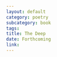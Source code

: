 ```yaml
---
layout: default
category: poetry
subcategory: book
tags:
title: The Deep
date: Forthcoming
link:
---
```


